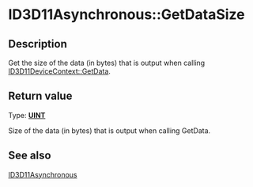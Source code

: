 # ID3D11Asynchronous::GetDataSize

## Description

Get the size of the data (in bytes) that is output when calling [ID3D11DeviceContext::GetData](https://learn.microsoft.com/windows/desktop/api/d3d11/nf-d3d11-id3d11devicecontext-getdata).

## Return value

Type: **[UINT](https://learn.microsoft.com/windows/desktop/WinProg/windows-data-types)**

Size of the data (in bytes) that is output when calling GetData.

## See also

[ID3D11Asynchronous](https://learn.microsoft.com/windows/desktop/api/d3d11/nn-d3d11-id3d11asynchronous)